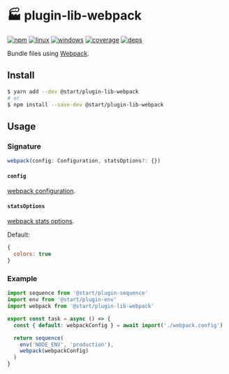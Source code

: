 # 🏭 plugin-lib-webpack

[![npm](https://img.shields.io/npm/v/@start/plugin-lib-webpack.svg?style=flat-square)](https://www.npmjs.com/package/@start/plugin-lib-webpack) [![linux](https://img.shields.io/travis/deepsweet/start/master.svg?label=linux&style=flat-square)](https://travis-ci.org/deepsweet/start) [![windows](https://img.shields.io/appveyor/ci/deepsweet/start/master.svg?label=windows&style=flat-square)](https://ci.appveyor.com/project/deepsweet/start) [![coverage](https://img.shields.io/codecov/c/github/deepsweet/start/master.svg?style=flat-square)](https://codecov.io/github/deepsweet/start) [![deps](https://david-dm.org/deepsweet/start.svg?path=packages/plugin-lib-webpack&style=flat-square)](https://david-dm.org/deepsweet/start?path=packages/plugin-lib-webpack)

Bundle files using [Webpack](https://webpack.js.org/).

## Install

```sh
$ yarn add --dev @start/plugin-lib-webpack
# or
$ npm install --save-dev @start/plugin-lib-webpack
```

## Usage

### Signature

```ts
webpack(config: Configuration, statsOptions?: {})
```

#### `config`

[webpack configuration](https://webpack.js.org/configuration/).

#### `statsOptions`

[webpack stats options](https://webpack.js.org/configuration/stats/#stats).

Default:

```js
{
  colors: true
}
```

### Example

```js
import sequence from '@start/plugin-sequence'
import env from '@start/plugin-env'
import webpack from '@start/plugin-lib-webpack'

export const task = async () => {
  const { default: webpackConfig } = await import('./webpack.config')

  return sequence(
    env('NODE_ENV', 'production'),
    webpack(webpackConfig)
  )
}
```
